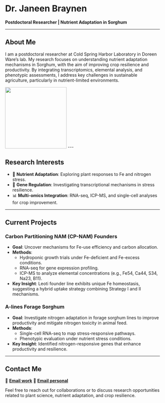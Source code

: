# Dr. Janeen Braynen  
**Postdoctoral Researcher | Nutrient Adaptation in Sorghum**  



---

## About Me  
I am a postdoctoral researcher at Cold Spring Harbor Laboratory in Doreen Ware’s lab. My research focuses on understanding nutrient adaptation mechanisms in Sorghum, with the aim of improving crop resilience and productivity. By integrating transcriptomics, elemental analysis, and phenotypic assessments, I address key challenges in sustainable agriculture, particularly in nutrient-limited environments.  

<img src="![IMG_9077](https://github.com/user-attachments/assets/0af176e1-b515-4110-b3ce-f0dfd249f37b)" width="200">
---


## Research Interests  
- 🌱 **Nutrient Adaptation**: Exploring plant responses to Fe and nitrogen stress.  
- 🧬 **Gene Regulation**: Investigating transcriptional mechanisms in stress resilience.  
- 📊 **Multi-omics Integration**: RNA-seq, ICP-MS, and single-cell analyses for crop improvement.  

---

## Current Projects  

### **Carbon Partitioning NAM (CP-NAM) Founders**  
- **Goal**: Uncover mechanisms for Fe-use efficiency and carbon allocation.  
- **Methods**:  
  - Hydroponic growth trials under Fe-deficient and Fe-excess conditions.  
  - RNA-seq for gene expression profiling.  
  - ICP-MS to analyze elemental concentrations (e.g., Fe54, Ca44, S34, Na23, B11).  
- **Key Insight**: Leoti founder line exhibits unique Fe homeostasis, suggesting a hybrid uptake strategy combining Strategy I and II mechanisms.  

### **A-lines Forage Sorghum**  
- **Goal**: Investigate nitrogen adaptation in forage sorghum lines to improve productivity and mitigate nitrogen toxicity in animal feed.  
- **Methods**:  
  - Single-cell RNA-seq to map stress-responsive pathways.  
  - Phenotypic evaluation under nutrient stress conditions.  
- **Key Insight**: Identified nitrogen-responsive genes that enhance productivity and resilience.  

---

## Contact Me  
📧 **[Email work](braynen@cshl.edu)** 
📧 **[Email personal](janeenbraynen2543@hotmail.com)**

Feel free to reach out for collaborations or to discuss research opportunities related to plant science, nutrient adaptation, and crop resilience.  
